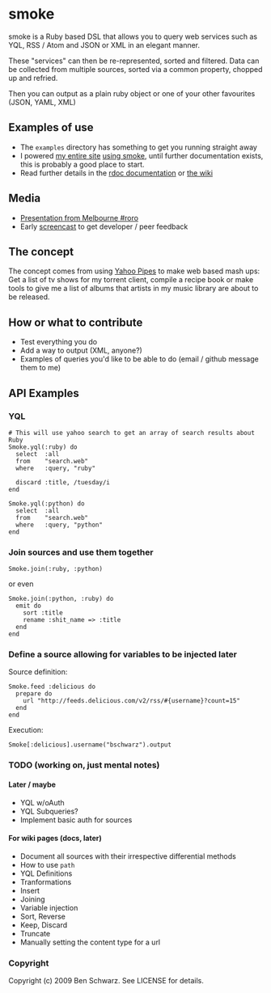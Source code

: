 # smoke

smoke is a Ruby based DSL that allows you to query web services such as YQL, RSS / Atom and JSON or XML in an elegant manner.

These "services" can then be re-represented, sorted and filtered. Data can be collected from multiple sources, sorted via a common property, chopped up and refried. 

Then you can output as a plain ruby object or one of your other favourites (JSON, YAML, XML)

## Examples of use

* The `examples` directory has something to get you running straight away
* I powered [my entire site](http://www.germanforblack.com) [using smoke](http://github.com/benschwarz/benschwarz-site/blob/44de70463c744d821d3ffd2cf940e6d3e415fbdd/lib/stream.rb), until further documentation exists, this is probably a good place to start.
* Read further details in the [rdoc documentation](http://rdoc.info/projects/benschwarz/smoke) or [the wiki](http://wiki.github.com/benschwarz/smoke)

## Media

* [Presentation from Melbourne #roro](http://www.slideshare.net/benschwarz/smoke-1371124)
* Early [screencast](http://vimeo.com/4272804) to get developer / peer feedback


## The concept

The concept comes from using [Yahoo Pipes](http://pipes.yahoo.com) to make web based mash ups: Get a list of tv shows for my torrent client, compile a recipe book or make tools to give me a list of albums that artists in my music library are about to be released.

## How or what to contribute

* Test everything you do
* Add a way to output (XML, anyone?)
* Examples of queries you'd like to be able to do (email / github message them to me)

## API Examples
### YQL
    # This will use yahoo search to get an array of search results about Ruby
    Smoke.yql(:ruby) do
      select  :all
      from    "search.web"
      where   :query, "ruby"
      
      discard :title, /tuesday/i
    end

    Smoke.yql(:python) do
      select  :all
      from    "search.web"
      where   :query, "python"
    end

### Join sources and use them together
    Smoke.join(:ruby, :python)

or even

    Smoke.join(:python, :ruby) do
      emit do
        sort :title
        rename :shit_name => :title
      end
    end
    
### Define a source allowing for variables to be injected later

Source definition:

    Smoke.feed :delicious do
      prepare do
        url "http://feeds.delicious.com/v2/rss/#{username}?count=15"
      end
    end

Execution: 

    Smoke[:delicious].username("bschwarz").output


### TODO (working on, just mental notes)
#### Later / maybe
* YQL w/oAuth
* YQL Subqueries?
* Implement basic auth for sources


#### For wiki pages (docs, later)
* Document all sources with their irrespective differential methods
* How to use `path`
* YQL Definitions
* Tranformations
* Insert
* Joining
* Variable injection
* Sort, Reverse
* Keep, Discard
* Truncate
* Manually setting the content type for a url

### Copyright

Copyright (c) 2009 Ben Schwarz. See LICENSE for details.
